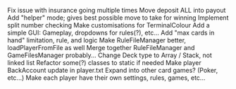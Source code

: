 Fix issue with insurance going multiple times
Move deposit ALL into payout
Add "helper" mode; gives best possible move to take for winning
Implement split number checking
Make customisations for TerminalColour
Add a simple GUI: Gameplay, dropdowns for rules(?), etc...
Add "max cards in hand" limitation, rule, and logic
Make RuleFileManager better, loadPlayerFromFile as well
Merge together RuleFileManager and GameFilesManager probably...
Change Deck type to Array / Stack, not linked list
Refactor some(?) classes to static if needed
Make player BackAccount update in player.txt
Expand into other card games? (Poker, etc...)
Make each player have their own settings, rules, games, etc...
